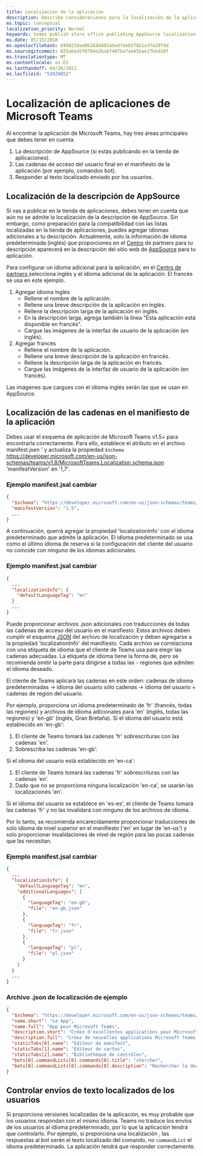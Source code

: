 ```yaml
---
title: Localización de la aplicación
description: Describe consideraciones para la localización de la aplicación de Microsoft Teams.
ms.topic: conceptual
localization_priority: Normal
keywords: teams publish store office publishing AppSource localization language
ms.date: 05/15/2018
ms.openlocfilehash: 8490230ad0b268d402a9ad7deb5f8b1e3f420f9d
ms.sourcegitcommit: 825abed2f8784d2bab7407ba7a4455ae17bbd28f
ms.translationtype: MT
ms.contentlocale: es-ES
ms.lasthandoff: 04/26/2021
ms.locfileid: "52020852"
---
```

# <a name="localization-for-microsoft-teams-apps"></a>Localización de aplicaciones de Microsoft Teams

Al encontrar la aplicación de Microsoft Teams, hay tres áreas principales que debes tener en cuenta.

1. La descripción de AppSource (si estás publicando en la tienda de aplicaciones).
1. Las cadenas de acceso del usuario final en el manifiesto de la aplicación (por ejemplo, comandos bot).
1. Responder al texto localizado enviado por los usuarios.

## <a name="localizing-your-appsource-listing"></a>Localización de la descripción de AppSource

Si vas a publicar en la tienda de aplicaciones, debes tener en cuenta que aún no se admite la localización de la descripción de AppSource. Sin embargo, como preparación para la compatibilidad con las listas localizadas en la tienda de aplicaciones, puedes agregar idiomas adicionales a tu descripción. Actualmente, solo la información de idioma predeterminada (inglés) que proporciones en el [Centro](/office/dev/store/submit-to-appsource-via-partner-center) de partners para tu descripción aparecerá en la descripción del sitio web de [AppSource](https://appsource.microsoft.com/marketplace/apps?product=office%3Bteams&page=1) para tu aplicación.

Para configurar un idioma adicional para la aplicación, en el [Centro de partners,](/office/dev/store/submit-to-appsource-via-partner-center)selecciona inglés y el idioma adicional de la aplicación. El francés se usa en este ejemplo.

1. Agregar idioma inglés
    * Rellene el nombre de la aplicación.
    * Rellene una breve descripción de la aplicación en inglés.
    * Rellene la descripción larga de la aplicación en inglés.
    * En la descripción larga, agrega también la línea "Esta aplicación está disponible en francés".
    * Cargue las imágenes de la interfaz de usuario de la aplicación (en inglés).
2. Agregar francés
    * Rellene el nombre de la aplicación.
    * Rellene una breve descripción de la aplicación en francés.
    * Rellene la descripción larga de la aplicación en francés.
    * Cargue las imágenes de la interfaz de usuario de la aplicación (en francés).

Las imágenes que cargues con el idioma inglés serán las que se usan en AppSource.

## <a name="localizing-the-strings-in-your-app-manifest"></a>Localización de las cadenas en el manifiesto de la aplicación

Debes usar el esquema de aplicación de Microsoft Teams v1.5+ para encontrarla correctamente. Para ello, establece el atributo en el archivo manifest.jsen ' y actualiza la propiedad `$schema` https://developer.microsoft.com/en-us/json-schemas/teams/v1.8/MicrosoftTeams.Localization.schema.json 'manifestVersion' en '1,7'.

### <a name="example-manifestjson-change"></a>Ejemplo manifest.jsal cambiar

```json
{
  "$schema": "https://developer.microsoft.com/en-us/json-schemas/teams/v1.8/MicrosoftTeams.Localization.schema.json",
  "manifestVersion": "1.5",
  ...
}
```

A continuación, querrá agregar la propiedad 'localizationInfo' con el idioma predeterminado que admite la aplicación. El idioma predeterminado se usa como el último idioma de reserva si la configuración del cliente del usuario no coincide con ninguno de los idiomas adicionales.

### <a name="example-manifestjson-change"></a>Ejemplo manifest.jsal cambiar

```json
{
  ...
  "localizationInfo": {
    "defaultLanguageTag": "en"
  }
  ...
}
```

Puede proporcionar archivos .json adicionales con traducciones de todas las cadenas de acceso del usuario en el manifiesto. Estos archivos deben cumplir el esquema [JSON](../../resources/schema/localization-schema.md) del archivo de localización y deben agregarse a la propiedad 'localizationInfo' del manifiesto. Cada archivo se correlaciona con una etiqueta de idioma que el cliente de Teams usa para elegir las cadenas adecuadas. La etiqueta de idioma tiene la forma de, pero se recomienda omitir la parte para dirigirse a todas las <language> - <region> <region> regiones que admiten el idioma deseado.

El cliente de Teams aplicará las cadenas en este orden: cadenas de idioma predeterminadas -> idioma del usuario sólo cadenas -> idioma del usuario + cadenas de región del usuario.

Por ejemplo, proporciona un idioma predeterminado de 'fr' (francés, todas las regiones) y archivos de idioma adicionales para 'en' (inglés, todas las regiones) y 'en-gb' (inglés, Gran Bretaña). Si el idioma del usuario está establecido en 'en-gb':

1. El cliente de Teams tomará las cadenas 'fr' sobrescrituras con las cadenas 'en'.
2. Sobrescriba las cadenas 'en-gb'.

Si el idioma del usuario está establecido en 'en-ca': 

1. El cliente de Teams tomará las cadenas 'fr' sobrescrituras con las cadenas 'en'.
2. Dado que no se proporciona ninguna localización 'en-ca', se usarán las localizaciones 'en'.

Si el idioma del usuario se establece en 'es-es', el cliente de Teams tomará las cadenas 'fr' y no las invalidará con ninguno de los archivos de idioma.

Por lo tanto, se recomienda encarecidamente proporcionar traducciones de solo idioma de nivel superior en el manifiesto ('en' en lugar de 'en-us') y solo proporcionar invalidaciones de nivel de región para las pocas cadenas que las necesitan.

### <a name="example-manifestjson-change"></a>Ejemplo manifest.jsal cambiar

```json
{
  ...
  "localizationInfo": {
    "defaultLanguageTag": "en",
    "additionalLanguages": [
      {
        "languageTag": "en-gb",
        "file": "en-gb.json"
      },
      {
        "languageTag": "fr",
        "file": "fr.json"
      },
      {
        "languageTag": "pl",
        "file": "pl.json"
      }
    ]
  }
  ...
}
```

### <a name="example-localization-json-file"></a>Archivo .json de localización de ejemplo

```json
{
  "$schema": "https://developer.microsoft.com/en-us/json-schemas/teams/v1.8/MicrosoftTeams.Localization.schema.json",
  "name.short": "Le App",
  "name.full": "App pour Microsoft Teams",
  "description.short": "Créez d'excellentes applications pour Microsoft Teams avec App.",
  "description.full": "Créez de nouvelles applications Microsoft Teams, concevez et prévisualisez des cartes bot, et explorez la documentation avec App.",
  "staticTabs[0].name": "Editeur de manifest",
  "staticTabs[1].name": "Editeur de cartes",
  "staticTabs[2].name": "Bibliothèque de contrôles",
  "bots[0].commandLists[0].commands[0].title": "chercher",
  "bots[0].commandLists[0].commands[0].description": "Rechercher la documentation Teams pertinente"
}
```

## <a name="handling-localized-text-submissions-from-your-users"></a>Controlar envíos de texto localizados de los usuarios

Si proporciona versiones localizadas de la aplicación, es muy probable que los usuarios respondan con el mismo idioma. Teams no traduce los envíos de los usuarios al idioma predeterminado, por lo que la aplicación tendrá que controlarlo. Por ejemplo, si proporciona una localización , las respuestas al bot serán el texto localizado del comando, no `commandList` el idioma predeterminado. La aplicación tendrá que responder correctamente.
